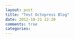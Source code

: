 ```yaml
---
layout: post
title: "Test Octopress Blog"
date: 2012-10-21 22:20
comments: true
categories: 
---
```

